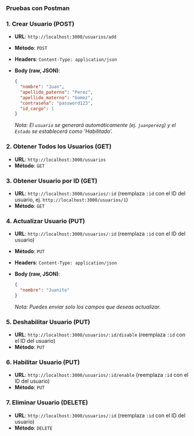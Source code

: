### Pruebas con Postman

### 1. Crear Usuario (POST)

- **URL**: `http://localhost:3000/usuarios/add`
- **Método**: `POST`
- **Headers**: `Content-Type: application/json`
- **Body (raw, JSON)**:

  ```json
  {
    "nombre": "Juan",
    "apellido_paterno": "Perez",
    "apellido_materno": "Gomez",
    "contraseña": "password123",
    "id_cargo": 1
  }
  ```

  _Nota: El `usuario` se generará automáticamente (ej. `juanperezg`) y el `Estado` se establecerá como 'Habilitado'._

### 2. Obtener Todos los Usuarios (GET)

- **URL**: `http://localhost:3000/usuarios`
- **Método**: `GET`

### 3. Obtener Usuario por ID (GET)

- **URL**: `http://localhost:3000/usuarios/:id` (reemplaza `:id` con el ID del usuario, ej. `http://localhost:3000/usuarios/1`)
- **Método**: `GET`

### 4. Actualizar Usuario (PUT)

- **URL**: `http://localhost:3000/usuarios/:id` (reemplaza `:id` con el ID del usuario)
- **Método**: `PUT`
- **Headers**: `Content-Type: application/json`
- **Body (raw, JSON)**:

  ```json
  {
    "nombre": "Juanito"
  }
  ```

  _Nota: Puedes enviar solo los campos que deseas actualizar._

### 5. Deshabilitar Usuario (PUT)

- **URL**: `http://localhost:3000/usuarios/:id/disable` (reemplaza `:id` con el ID del usuario)
- **Método**: `PUT`

### 6. Habilitar Usuario (PUT)

- **URL**: `http://localhost:3000/usuarios/:id/enable` (reemplaza `:id` con el ID del usuario)
- **Método**: `PUT`

### 7. Eliminar Usuario (DELETE)

- **URL**: `http://localhost:3000/usuarios/:id` (reemplaza `:id` con el ID del usuario)
- **Método**: `DELETE`

